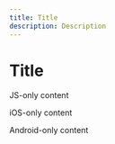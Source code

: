 ```yaml
---
title: Title
description: Description
---
```


# Title

<docs-filter platform="js">

JS-only content

</docs-filter>

<docs-filter platform="ios">

iOS-only content

</docs-filter>

<docs-filter platform="android">

Android-only content

</docs-filter>
